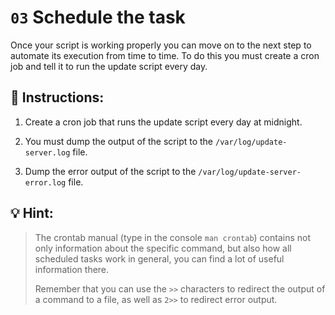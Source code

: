# `03` Schedule the task

Once your script is working properly you can move on to the next step to automate its execution from time to time. To do this you must create a cron job and tell it to run the update script every day.

## 📝 Instructions:

1. Create a cron job that runs the update script every day at midnight.

2. You must dump the output of the script to the `/var/log/update-server.log` file.

3. Dump the error output of the script to the `/var/log/update-server-error.log` file.

## 💡 Hint:

> The crontab manual (type in the console `man crontab`) contains not only information about the specific command, but also how all scheduled tasks work in general, you can find a lot of useful information there.
>
> Remember that you can use the `>>` characters to redirect the output of a command to a file, as well as `2>>` to redirect error output.
